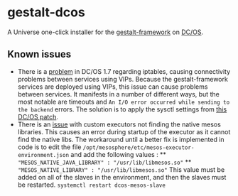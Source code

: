 # gestalt-dcos

A Universe one-click installer for the [gestalt-framework](http://www.galacticfog.com) on [DC/OS](https://dcos.io/).

## Known issues

* There is a [problem](https://groups.google.com/a/dcos.io/forum/#!msg/users/bKv9mucQBi0/H5VUg17nAAAJ) in DC/OS 1.7 regarding iptables, causing connectivity problems between
  services using VIPs. Because the gestalt-framework services are deployed using VIPs, this issue can cause problems between services. It manifests in a number of different ways,
  but the most notable are timeouts and `An I/O error occurred while sending to the backend` errors. The solution is to apply the sysctl settings from [this DC/OS
patch](https://github.com/dcos/dcos/blob/master/packages/minuteman/build#L28-L30).
* There is an [issue](https://github.com/mesos/elasticsearch/issues/170)  with custom executors not finding the native mesos libraries.  This causes an error during startup of the executor as it cannot find the native libs.  The workaround until a better fix is implemented in code is to edit the file `/opt/mesosphere/etc/mesos-executor-environment.json` and add the following values :
	** `"MESOS_NATIVE_JAVA_LIBRARY" : "/usr/lib/libmesos.so"`
	** `"MESOS_NATIVE_LIBRARY" : "/usr/lib/libmesos.so"`
	This value must be added on all of the slaves in the environment, and then the slaves must be restarted.  `systemctl restart dcos-mesos-slave`
